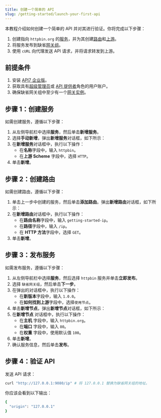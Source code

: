 ```yaml
---
title: 创建一个简单的 API
slug: /getting-started/launch-your-first-api
---
```


本教程介绍如何创建一个简单的 API 并对其进行验证。你将完成以下步骤：

1. 创建指向 `httpbin.org` 的[服务](../key-concepts/services)，并为其创建[路由](../key-concepts/routes)和[上游](../key-concepts/upstreams)。
2. 将服务发布到缺省[网关组](../key-concepts/gateway-groups)。
3. 使用 `cURL` 向代理发送 API 请求，并将请求转发到上游。

## 前提条件

1. 安装 [API7 企业版](./install-api7-ee.md)。
2. 获取具有[超级管理员](../administration/role-based-access-control.md#超级管理员)或 [API 提供者](../administration/role-based-access-control.md#api-提供者)角色的用户账户。
3. 确保缺省网关组中至少有一个[网关实例](../key-concepts/gateway-instances)。

## 步骤 1：创建服务

如需创建服务，遵循以下步骤：

1. 从左侧导航栏中选择**服务**，然后单击**新增服务**。
2. 选择**手动新增**，弹出**新增服务**对话框，如下所示：
3. 在**新增服务**对话框中，执行以下操作：
    - 在**名称**字段中，输入 `httpbin`。
    - 在**上游 Scheme** 字段中，选择 `HTTP`。
4. 单击**新增**。

## 步骤 2：创建路由

如需创建路由，遵循以下步骤：

1. 单击上一步中创建的服务，然后单击**添加路由**。弹出**新增路由**对话框，如下所示：
2. 在**新增路由**对话框中，执行以下操作：
    - 在**路由名称**字段中，输入 `getting-started-ip`。
    - 在**路径**字段中，输入 `/ip`。
    - 在 **HTTP 方法**字段中，选择 `GET`。
3. 单击**新增**。

## 步骤 3：发布服务

如需发布服务，遵循以下步骤：

1. 从左侧导航栏中选择**服务**，然后选择 `httpbin` 服务并单击**立即发布**。
2. 选择 `缺省网关组`，然后单击**下一步**。
3. 在弹出的对话框中，执行以下操作：
    - 在**新版本**字段中，输入 `1.0.0`。
    - 在**如何找到上游**字段中，选择`使用节点`。
4. 单击**新增节点**，弹出**新增节点**对话框，如下所示：
5. 在**新增节点** 对话框中，执行以下操作：
    - 在**主机** 字段中，输入 `httpbin.org`。
    - 在**端口** 字段中，输入 `80`。
    - 在**权重** 字段中，使用默认值 `100`。
6. 单击**新增**。
7. 确认服务信息，然后单击**发布**。

## 步骤 4：验证 API

发送 API 请求：

```bash
curl "http://127.0.0.1:9080/ip" # 将 127.0.0.1 替换为缺省网关组的地址。
```

你应该会看到以下输出：

```bash
{
  "origin": "127.0.0.1"
}
```
